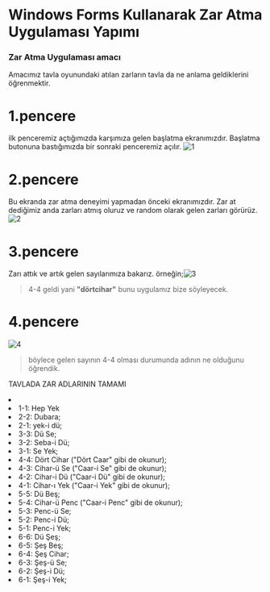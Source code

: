 # Windows Forms Kullanarak Zar Atma Uygulaması Yapımı
### Zar Atma Uygulaması amacı
  Amacımız tavla oyunundaki atılan zarların tavla da ne anlama geldiklerini öğrenmektir.
# 1.pencere
ilk penceremiz açtığımızda karşımıza gelen başlatma ekranımızdır. Başlatma butonuna bastığımızda bir sonraki penceremiz açılır.
![1](https://github.com/muruvvettopsakal/windows_forms_zaratmauygulamasi/assets/102542473/161dc940-cae7-4f31-b361-b611af9d6c2c)
# 2.pencere
Bu ekranda zar atma deneyimi yapmadan önceki ekranımızdır. Zar at dediğimiz anda zarları atmış oluruz ve random olarak gelen zarları görürüz.![2](https://github.com/muruvvettopsakal/windows_forms_zaratmauygulamasi/assets/102542473/24cb5172-ec89-4d8e-80be-5fbd78358a33)
# 3.pencere
Zarı attık ve artık gelen sayılarımıza bakarız. örneğin;![3](https://github.com/muruvvettopsakal/windows_forms_zaratmauygulamasi/assets/102542473/aaa230f9-e0b2-493c-9a72-a725a9c59323)
 > 4-4 geldi yani <strong>"dörtcihar"</strong> bunu uygulamız bize söyleyecek.
# 4.pencere
![4](https://github.com/muruvvettopsakal/windows_forms_zaratmauygulamasi/assets/102542473/6ef281f8-4505-4b47-9670-a898a3ed5b1f)
> böylece gelen sayının 4-4 olması durumunda adının ne olduğunu öğrendik.
> <ul>
   TAVLADA ZAR ADLARININ TAMAMI
   <li>
     <li> 1-1: Hep Yek
     <li> 2-2: Dubara;
     <li> 2-1: yek-i dü;
     <li> 3-3: Dü Se;
     <li> 3-2: Seba-i Dü;
     <li> 3-1: Se Yek;
     <li> 4-4: Dört Cihar ("Dört Caar" gibi de okunur);
     <li> 4-3: Cihar-ü Se ("Caar-i Se" gibi de okunur);
     <li> 4-2: Cihar-i Dü ("Caar-i Dü" gibi de okunur);
     <li> 4-1: Cihar-ı Yek ("Caar-i Yek" gibi de okunur);
     <li> 5-5: Dü Beş;
     <li> 5-4: Cihar-ü Penc ("Caar-i Penc" gibi de okunur);
     <li> 5-3: Penc-ü Se;
     <li> 5-2: Penc-i Dü;
     <li> 5-1: Penc-i Yek;
     <li> 6-6: Dü Şeş;
     <li> 6-5: Şeş Beş;
     <li> 6-4: Şeş Cihar;
     <li> 6-3: Şeş-ü Se;
     <li> 6-2: Şeş-i Dü;
     <li> 6-1: Şeş-i Yek;
  </li>
  </ul>
   
    
